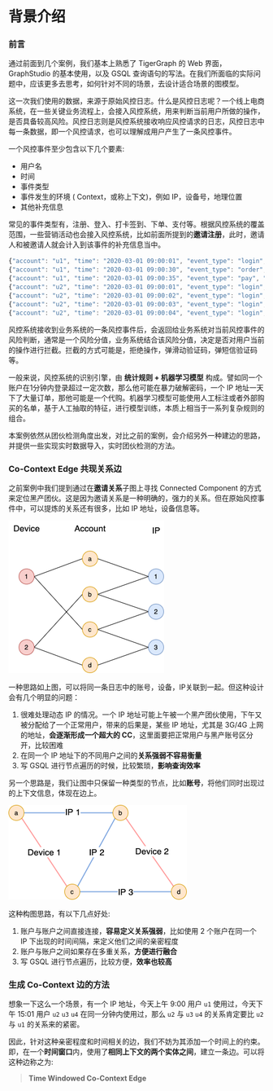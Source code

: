 # 背景介绍

### 前言

通过前面到几个案例，我们基本上熟悉了 TigerGraph 的 Web 界面，GraphStudio 的基本使用，以及 GSQL 查询语句的写法。在我们所面临的实际问题中，应该更多去思考，如何针对不同的场景，去设计适合场景的图模型。

这一次我们使用的数据，来源于原始风控日志。什么是风控日志呢？一个线上电商系统，在一些关键业务流程上，会接入风控系统，用来判断当前用户所做的操作，是否具备较高风险。风控日志则是风控系统接收响应风控请求的日志，风控日志中每一条数据，即一个风控请求，也可以理解成用户产生了一条风控事件。

一个风控事件至少包含以下几个要素:

* 用户名
* 时间
* 事件类型
* 事件发生的环境 \( Context，或称上下文\)，例如 IP，设备号，地理位置
* 其他补充信息

常见的事件类型有，注册、登入、打卡签到、下单、支付等。根据风控系统的覆盖范围，一些营销活动也会接入风控系统，比如前面所提到的**邀请注册**，此时，邀请人和被邀请人就会计入到该事件的补充信息当中。

```javascript
{"account": "u1", "time": "2020-03-01 09:00:01", "event_type": "login", "ip": "1.1.1.1"}
{"account": "u1", "time": "2020-03-01 09:00:30", "event_type": "order", "ip": "1.1.1.1"}
{"account": "u1", "time": "2020-03-01 09:00:35", "event_type": "pay", "ip": "1.1.1.1"}
{"account": "u2", "time": "2020-03-01 09:00:01", "event_type": "login", "ip": "2.2.2.2"}
{"account": "u2", "time": "2020-03-01 09:00:02", "event_type": "login", "ip": "2.2.2.2"}
{"account": "u2", "time": "2020-03-01 09:00:03", "event_type": "login", "ip": "2.2.2.2"}
{"account": "u2", "time": "2020-03-01 09:00:04", "event_type": "login", "ip": "2.2.2.2"}
```

风控系统接收到业务系统的一条风控事件后，会返回给业务系统对当前风控事件的风险判断，通常是一个风险分值，业务系统结合该风险分值，决定是否对用户当前的操作进行拦截。拦截的方式可能是，拒绝操作，弹滑动验证码，弹短信验证码等。

一般来说，风控系统的识别引擎，由 **统计规则 + 机器学习模型** 构成。譬如同一个账户在1分钟内登录超过一定次数，那么他可能在暴力破解密码，一个 IP 地址一天下了大量订单，那他可能是一个代购。机器学习模型可能使用人工标注或者外部购买的名单，基于人工抽取的特征，进行模型训练，本质上相当于一系列复杂规则的组合。

本案例依然从团伙检测角度出发，对比之前的案例，会介绍另外一种建边的思路，并提供一些实现实时数据导入，实时团伙检测的方法。

### Co-Context Edge 共现关系边

之前案例中我们提到通过在**邀请关系**子图上寻找 Connected Component 的方式来定位黑产团伙。这是因为邀请关系是一种明确的，强力的关系。但在原始风控事件中，可以提炼的关系还有很多，比如 IP 地址，设备信息等。

![&#x56FE;&#x4E2D;&#x6709;&#x591A;&#x79CD;&#x7C7B;&#x578B;&#x8282;&#x70B9;](../../.gitbook/assets/hetergenous-graph.png)

一种思路如上图，可以将同一条日志中的账号，设备，IP关联到一起。但这种设计会有几个明显的问题：

1. 很难处理动态 IP 的情况。一个 IP 地址可能上午被一个黑产团伙使用，下午又被分配给了一个正常用户，带来的后果是，某些 IP 地址，尤其是 3G/4G 上网的地址，**会逐渐形成一个超大的 CC**，这里面要把正常用户与黑产账号区分开，比较困难
2. 在同一个 IP 地址下的不同用户之间的**关系强弱不容易衡量**
3. 写 GSQL 进行节点遍历的时候，比较繁琐，**影响查询效率**

另一个思路是，我们让图中只保留一种类型的节点，比如**账号**，将他们同时出现过的上下文信息，体现在边上。

![&#x56FE;&#x4E2D;&#x53EA;&#x6709;&#x4E00;&#x79CD;&#x7C7B;&#x578B;&#x8282;&#x70B9;](../../.gitbook/assets/homogeneous-graph.png)

这种构图思路，有以下几点好处:

1. 账户与账户之间直接连接，**容易定义关系强弱**，比如使用 2 个账户在同一个 IP 下出现的时间间隔，来定义他们之间的亲密程度
2. 账户与账户之间如果存在多重关系，**方便进行融合**
3. 写 GSQL 进行节点遍历，比较方便，**效率也较高**

### 生成 Co-Context  边的方法

想象一下这么一个场景，有一个 IP 地址，今天上午 9:00 用户 `u1` 使用过，今天下午 15:01 用户 `u2` `u3` `u4` 在同一分钟内使用过，那么 `u2` 与 `u3` `u4` 的关系肯定要比 `u2` 与 `u1` 的关系来的紧密。

因此，针对这种亲密程度和时间相关的边，我们不妨为其添加一个时间上的约束。即，在一个**时间窗口**内，使用了**相同上下文的两个实体之间**，建立一条边。可以将这种边称之为:

> **Time Windowed Co-Context Edge**



